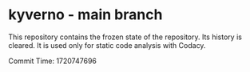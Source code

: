 # kyverno - main branch

This repository contains the frozen state of the repository.
Its history is cleared. It is used only for static code
analysis with Codacy.

Commit Time: 1720747696